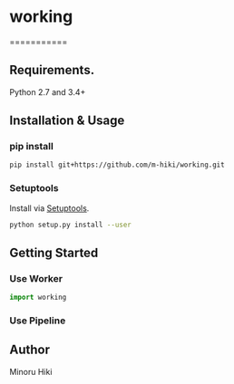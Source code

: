 # working
===========


## Requirements.

Python 2.7 and 3.4+


## Installation & Usage
### pip install

```sh
pip install git+https://github.com/m-hiki/working.git
```

### Setuptools

Install via [Setuptools](http://pypi.python.org/pypi/setuptools).

```sh
python setup.py install --user
```

## Getting Started
### Use Worker

```python
import working

```

### Use Pipeline



## Author
Minoru Hiki